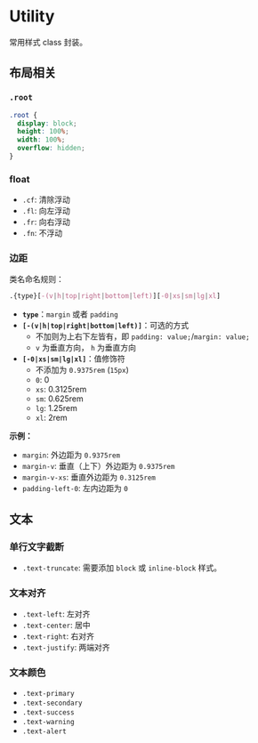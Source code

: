 # Utility

常用样式 class 封装。

## 布局相关

### `.root`

```css
.root {
  display: block;
  height: 100%;
  width: 100%;
  overflow: hidden;
}
```

### float

- `.cf`: 清除浮动
- `.fl`: 向左浮动
- `.fr`: 向右浮动
- `.fn`: 不浮动

### 边距

类名命名规则：

```css
.{type}[-(v|h|top|right|bottom|left)][-0|xs|sm|lg|xl]
```

- **`type`**：`margin` 或者 `padding`
- **`[-(v|h|top|right|bottom|left)]`**：可选的方式
  - 不加则为上右下左皆有，即 `padding: value;`/`margin: value;`
  - `v` 为垂直方向， `h` 为垂直方向
- **`[-0|xs|sm|lg|xl]`**：值修饰符
  - 不添加为 `0.9375rem` (`15px`)
  - `0`: 0
  - `xs`: 0.3125rem
  - `sm`: 0.625rem
  - `lg`: 1.25rem
  - `xl`: 2rem

**示例：**

- `margin`: 外边距为 `0.9375rem`
- `margin-v`: 垂直（上下）外边距为 `0.9375rem`
- `margin-v-xs`: 垂直外边距为 `0.3125rem`
- `padding-left-0`: 左内边距为 `0`


## 文本

### 单行文字截断

- `.text-truncate`: 需要添加 `block` 或 `inline-block` 样式。

### 文本对齐

- `.text-left`: 左对齐
- `.text-center`: 居中
- `.text-right`: 右对齐
- `.text-justify`: 两端对齐

### 文本颜色

- `.text-primary`
- `.text-secondary`
- `.text-success`
- `.text-warning`
- `.text-alert`

